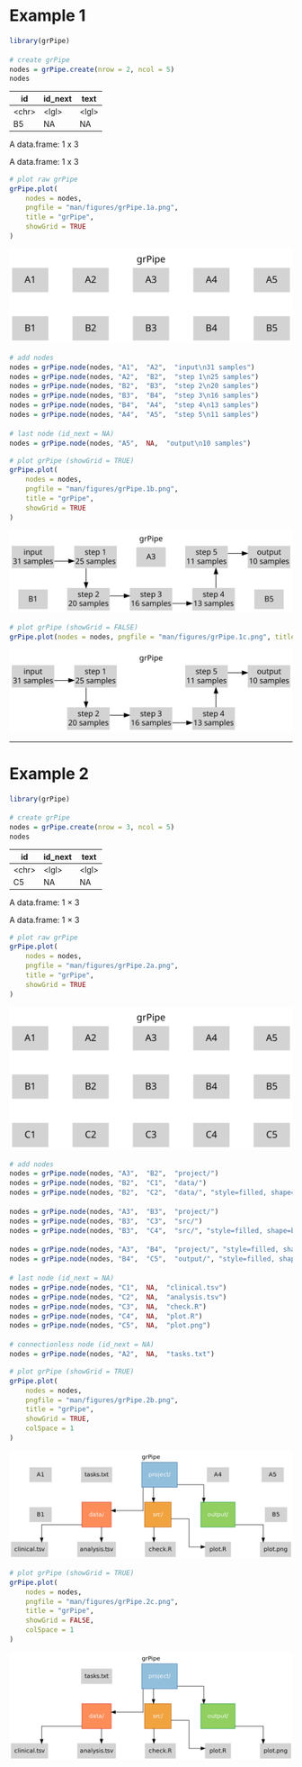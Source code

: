 # Example 1

``` r
library(grPipe)

# create grPipe
nodes = grPipe.create(nrow = 2, ncol = 5)
nodes
```

| id      | id_next | text    |
|---------|---------|---------|
| \<chr\> | \<lgl\> | \<lgl\> |
| B5      | NA      | NA      |

A data.frame: 1 x 3

A data.frame: 1 x 3

``` r
# plot raw grPipe
grPipe.plot(
    nodes = nodes,
    pngfile = "man/figures/grPipe.1a.png",
    title = "grPipe",
    showGrid = TRUE
)
```

![](man/figures/grPipe.1a.png)

``` r
# add nodes
nodes = grPipe.node(nodes, "A1",  "A2",  "input\n31 samples")
nodes = grPipe.node(nodes, "A2",  "B2",  "step 1\n25 samples")
nodes = grPipe.node(nodes, "B2",  "B3",  "step 2\n20 samples")
nodes = grPipe.node(nodes, "B3",  "B4",  "step 3\n16 samples")
nodes = grPipe.node(nodes, "B4",  "A4",  "step 4\n13 samples")
nodes = grPipe.node(nodes, "A4",  "A5",  "step 5\n11 samples")

# last node (id_next = NA)
nodes = grPipe.node(nodes, "A5",  NA,  "output\n10 samples")
```

``` r
# plot grPipe (showGrid = TRUE)
grPipe.plot(
    nodes = nodes,
    pngfile = "man/figures/grPipe.1b.png",
    title = "grPipe",
    showGrid = TRUE
)
```

![](man/figures/grPipe.1b.png)

``` r
# plot grPipe (showGrid = FALSE)
grPipe.plot(nodes = nodes, pngfile = "man/figures/grPipe.1c.png", title = "grPipe")
```

![](man/figures/grPipe.1c.png)

------------------------------------------------------------------------

# Example 2

``` r
library(grPipe)

# create grPipe
nodes = grPipe.create(nrow = 3, ncol = 5)
nodes
```

| id      | id_next | text    |
|---------|---------|---------|
| \<chr\> | \<lgl\> | \<lgl\> |
| C5      | NA      | NA      |

A data.frame: 1 × 3

A data.frame: 1 × 3

``` r
# plot raw grPipe
grPipe.plot(
    nodes = nodes,
    pngfile = "man/figures/grPipe.2a.png",
    title = "grPipe",
    showGrid = TRUE
)
```

![](man/figures/grPipe.2a.png)

``` r
# add nodes
nodes = grPipe.node(nodes, "A3",  "B2",  "project/")
nodes = grPipe.node(nodes, "B2",  "C1",  "data/")
nodes = grPipe.node(nodes, "B2",  "C2",  "data/", "style=filled, shape=box, fillcolor='#fc8d59', color='#d73027', margin='0.3,0.3', fontcolor=white")

nodes = grPipe.node(nodes, "A3",  "B3",  "project/")
nodes = grPipe.node(nodes, "B3",  "C3",  "src/")
nodes = grPipe.node(nodes, "B3",  "C4",  "src/", "style=filled, shape=box, fillcolor='#f1a340', color='#b35806', margin='0.3,0.3', fontcolor=white")

nodes = grPipe.node(nodes, "A3",  "B4",  "project/", "style=filled, shape=box, fillcolor='#91bfdb', color='#4575b4', margin='0.3,0.3', fontcolor=white")
nodes = grPipe.node(nodes, "B4",  "C5",  "output/", "style=filled, shape=box, fillcolor='#91cf60', color='#1a9850', margin='0.3,0.3', fontcolor=white")

# last node (id_next = NA)
nodes = grPipe.node(nodes, "C1",  NA,  "clinical.tsv")
nodes = grPipe.node(nodes, "C2",  NA,  "analysis.tsv")
nodes = grPipe.node(nodes, "C3",  NA,  "check.R")
nodes = grPipe.node(nodes, "C4",  NA,  "plot.R")
nodes = grPipe.node(nodes, "C5",  NA,  "plot.png")

# connectionless node (id_next = NA)
nodes = grPipe.node(nodes, "A2",  NA,  "tasks.txt")
```

``` r
# plot grPipe (showGrid = TRUE)
grPipe.plot(
    nodes = nodes,
    pngfile = "man/figures/grPipe.2b.png",
    title = "grPipe",
    showGrid = TRUE,
    colSpace = 1
)
```

![](man/figures/grPipe.2b.png)

``` r
# plot grPipe (showGrid = TRUE)
grPipe.plot(
    nodes = nodes,
    pngfile = "man/figures/grPipe.2c.png",
    title = "grPipe",
    showGrid = FALSE,
    colSpace = 1
)
```

![](man/figures/grPipe.2c.png)
